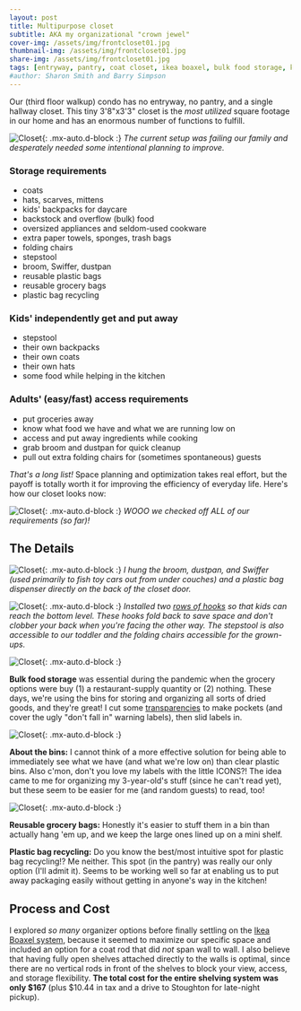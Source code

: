 ```yaml
---
layout: post
title: Multipurpose closet
subtitle: AKA my organizational "crown jewel"
cover-img: /assets/img/frontcloset01.jpg
thumbnail-img: /assets/img/frontcloset01.jpg
share-img: /assets/img/frontcloset01.jpg
tags: [entryway, pantry, coat closet, ikea boaxel, bulk food storage, kids storage, labels]
#author: Sharon Smith and Barry Simpson
---
```


Our (third floor walkup) condo has no entryway, no pantry, and a single hallway closet. This tiny 3'8"x3'3" closet is the 
*most utilized* square footage in our home and has an enormous number of functions to fulfill. 

![Closet](../assets/img/frontcloset07.jpg){: .mx-auto.d-block :}
*The current setup was failing our family and desperately needed some intentional planning to improve.*

### Storage requirements
* coats
* hats, scarves, mittens
* kids' backpacks for daycare
* backstock and overflow (bulk) food
* oversized appliances and seldom-used cookware
* extra paper towels, sponges, trash bags
* folding chairs 
* stepstool
* broom, Swiffer, dustpan
* reusable plastic bags
* reusable grocery bags
* plastic bag recycling

### Kids' independently get and put away
* stepstool
* their own backpacks
* their own coats
* their own hats
* some food while helping in the kitchen

### Adults' (easy/fast) access requirements
* put groceries away 
* know what food we have and what we are running low on 
* access and put away ingredients while cooking 
* grab broom and dustpan for quick cleanup 
* pull out extra folding chairs for (sometimes spontaneous) guests

*That's a long list!* Space planning and optimization takes real effort, but the payoff is totally worth it for 
improving the efficiency of everyday life. Here's how our closet looks now: 

![Closet](../assets/img/frontcloset01.jpg){: .mx-auto.d-block :}
*WOOO we checked off ALL of our requirements (so far)!*

## The Details

![Closet](../assets/img/frontcloset06.jpg){: .mx-auto.d-block :}
*I hung the broom, dustpan, and Swiffer (used primarily to fish toy cars out from under couches) and a 
plastic bag dispenser directly on the back of the closet door.*

![Closet](../assets/img/frontcloset05.jpg){: .mx-auto.d-block :}
*Installed two [rows of hooks](https://www.amazon.com/gp/product/B08TLX2Y75/) so that kids can reach the bottom level. These hooks fold back to save space and 
don't clobber your back when you're facing the other way. The stepstool is also accessible to our toddler and the folding chairs accessible for the grown-ups.*

![Closet](../assets/img/frontcloset04.jpg){: .mx-auto.d-block :}

**Bulk food storage** was essential during the pandemic when the grocery options were buy (1) a restaurant-supply quantity or (2) nothing. 
These days, we're using the bins for storing and organizing all sorts of dried goods, and they're great! I cut some [transparencies](https://www.amazon.com/dp/B091BVB3GF) to make pockets (and cover the ugly "don't fall in" warning labels), then slid labels in.

![Closet](../assets/img/frontcloset03.jpg){: .mx-auto.d-block :}

**About the bins:** I cannot think of a more effective solution for being able to immediately see what we have (and what we're low on) 
than clear plastic bins. Also c'mon, don't you love my labels with the little ICONS?! The idea came to me for organizing my 3-year-old's stuff 
(since he can't read yet), but these seem to be easier for me (and random guests) to read, too!

![Closet](../assets/img/frontcloset02.jpg){: .mx-auto.d-block :}

**Reusable grocery bags:** Honestly it's easier to stuff them in a bin than actually hang 'em up, and we keep the large ones lined up on a mini shelf. 

**Plastic bag recycling:** Do you know the best/most intuitive spot for plastic bag recycling!? Me neither. This spot (in the pantry) was really our only option (I'll admit it). 
Seems to be working well so far at enabling us to put away packaging easily without getting in anyone's way in the kitchen!

## Process and Cost

I explored *so many* organizer options before finally settling on the [Ikea Boaxel system](https://www.ikea.com/us/en/cat/boaxel-system-47394/), because it seemed to maximize 
our specific space and included an option for a coat rod that did *not* span wall to wall. I also believe that having fully open shelves attached 
directly to the walls is optimal, since there are no vertical rods in front of the shelves to block your view, access, and storage flexibility. 
**The total cost for the entire shelving system was only $167** (plus $10.44 in tax and a drive to Stoughton for late-night pickup). 
